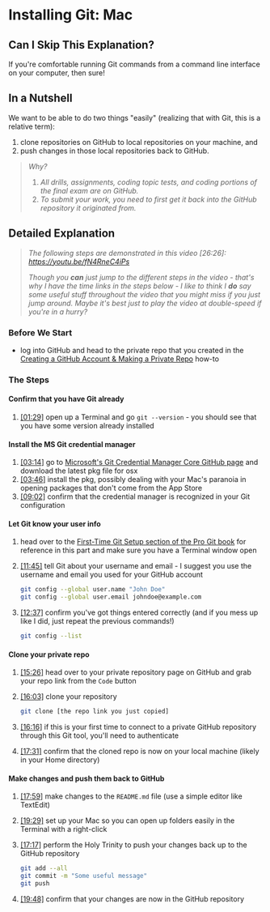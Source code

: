 # Installing Git: Mac

## Can I Skip This Explanation?

If you're comfortable running Git commands from a command line interface on your computer, then sure!

## In a Nutshell

We want to be able to do two things "easily" (realizing that with Git, this is a relative term):

1. clone repositories on GitHub to local repositories on your machine, and
2. push changes in those local repositories back to GitHub.

> _Why?_  
> 1. _All drills, assignments, coding topic tests, and coding portions of the final exam are on GitHub._
> 2. _To submit your work, you need to first get it back into the GitHub repository it originated from._

## Detailed Explanation

> _The following steps are demonstrated in this video [26:26]: https://youtu.be/fN4RneC4iPs_  
>   
> _Though you **can** just jump to the different steps in the video - that's why I have the time links in the steps below - I like to think I **do** say some useful stuff throughout the video that you might miss if you just jump around. Maybe it's best just to play the video at double-speed if you're in a hurry?_

### Before We Start

- log into GitHub and head to the private repo that you created in the [Creating a GitHub Account & Making a Private Repo](github-account.md) how-to

### The Steps

####  Confirm that you have Git already

1. [[01:29]](https://youtu.be/fN4RneC4iPs?t=89) open up a Terminal and go `git --version` - you should see that you have some version already installed
   
#### Install the MS Git credential manager

1. [[03:14]](https://youtu.be/fN4RneC4iPs?t=194) go to [Microsoft's Git Credential Manager Core GitHub page](https://github.com/microsoft/Git-Credential-Manager-Core/releases/tag/v2.0.289-beta) and download the latest pkg file for osx
2. [[03:46]](https://youtu.be/fN4RneC4iPs?t=226) install the pkg, possibly dealing with your Mac's paranoia in opening packages that don't come from the App Store
3. [[09:02]](https://youtu.be/fN4RneC4iPs?t=542) confirm that the credential manager is recognized in your Git configuration


#### Let Git know your user info

1. head over to the [First-Time Git Setup section of the Pro Git book](https://git-scm.com/book/en/v2/Getting-Started-First-Time-Git-Setup) for reference in this part and make sure you have a Terminal window open

2. [[11:45]](https://youtu.be/fN4RneC4iPs?t=705) tell Git about your username and email - I suggest you use the username and email you used for your GitHub account
   
    ```bash
    git config --global user.name "John Doe"
    git config --global user.email johndoe@example.com
    ```
3. [[12:37]](https://youtu.be/fN4RneC4iPs?t=757) confirm you've got things entered correctly (and if you mess up like I did, just repeat the previous commands!)

    ```bash
    git config --list
    ```

#### Clone your private repo

1. [[15:26]](https://youtu.be/fN4RneC4iPs?t=926) head over to your private repository page on GitHub and grab your repo link from the `Code` button

2. [[16:03]](https://youtu.be/fN4RneC4iPs?t=963) clone your repository

    ```bash
    git clone [the repo link you just copied]
    ```
    
3. [[16:16]](https://youtu.be/fN4RneC4iPs?t=976) if this is your first time to connect to a private GitHub repository through this Git tool, you'll need to authenticate

4. [[17:31]](https://youtu.be/fN4RneC4iPs?t=1051) confirm that the cloned repo is now on your local machine (likely in your Home directory)

#### Make changes and push them back to GitHub

1. [[17:59]](https://youtu.be/fN4RneC4iPs?t=1079) make changes to the `README.md` file (use a simple editor like TextEdit) 

2. [[19:29]](https://youtu.be/fN4RneC4iPs?t=1169) set up your Mac so you can open up folders easily in the Terminal with a right-click

2. [[17:17]](https://youtu.be/lYllJYmue74?t=1037) perform the Holy Trinity to push your changes back up to the GitHub repository

    ```bash
    git add --all
    git commit -m "Some useful message"
    git push
    ```
3. [[19:48]](https://youtu.be/lYllJYmue74?t=1188) confirm that your changes are now in the GitHub repository     